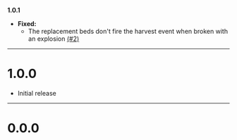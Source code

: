 **1.0.1**

  * **Fixed:**
    * The replacement beds don't fire the harvest event when broken with an explosion [(#2)](https://github.com/codetaylor/dropt-bed/issues/2)

---

# 1.0.0

  * Initial release

---

# 0.0.0